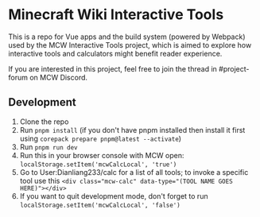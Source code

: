 # Minecraft Wiki Interactive Tools

This is a repo for Vue apps and the build system (powered by Webpack) used by the MCW Interactive Tools project, which is aimed to explore how interactive tools and calculators might benefit reader experience.

If you are interested in this project, feel free to join the thread in #project-forum on MCW Discord.

## Development

1. Clone the repo
2. Run `pnpm install` (if you don't have pnpm installed then install it first using `corepack prepare pnpm@latest --activate`)
3. Run `pnpm run dev`
4. Run this in your browser console with MCW open: `localStorage.setItem('mcwCalcLocal', 'true')`
5. Go to User:Dianliang233/calc for a list of all tools; to invoke a specific tool use this `<div class="mcw-calc" data-type="(TOOL NAME GOES HERE)"></div>`
6. If you want to quit development mode, don't forget to run `localStorage.setItem('mcwCalcLocal', 'false')`
